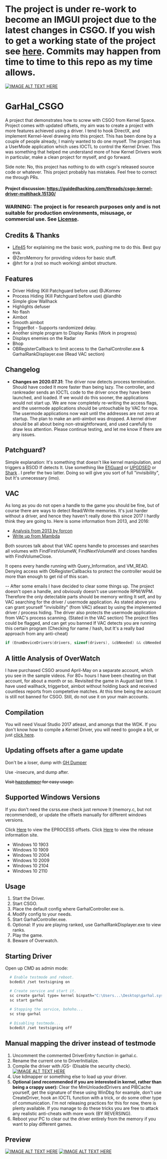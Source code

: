 # The project is under re-work to become an IMGUI project due to the latest changes in CSGO. If you wish to get a working state of the project see [here](https://github.com/dretax/GarHal_CSGO/tree/7e5cec2aa6b2e3fd5e9d161c89784ae0a0803761). Commits may happen from time to time to this repo as my time allows.

[![IMAGE ALT TEXT HERE](https://i.imgur.com/RCDePZO.png)](https://i.imgur.com/RCDePZO.png)
# GarHal_CSGO
A project that demonstrates how to screw with CSGO from Kernel Space.
Project comes with updated offsets, my aim was to create a project with more features achieved using a driver.
I tend to hook DirectX, and implement Kernel-level drawing into this project. This has been done by a couple of people already, I mainly wanted to do one myself. The project has a UserMode application which uses IOCTL to control the Kernel Driver. This was something that helped me understand more of how Kernel Drivers work in particular, make a clean project for myself, and go forward. 

Side note: 
No, this project has nothing to do with csgo's released source code or whatever.
This project probably has mistakes. Feel free to correct me through PRs.

#### Project discussion: https://guidedhacking.com/threads/csgo-kernel-driver-multihack.15130/

### WARNING: The project is for research purposes only and is not suitable for production environments, misusage, or commercial use. See [License](https://github.com/dretax/GarHal_CSGO/blob/master/LICENSE.md).

## Credits & Thanks
* [Life45](https://github.com/Life45) for explaining me the basic work, pushing me to do this. Best guy eva.
* @ZeroMemory for providing videos for basic stuff.
* @hrt for a (not so much working) aimbot structure.

## Features
* Driver Hiding (Kill Patchguard before use) @JKornev
* Process Hiding (Kill Patchguard before use) @landhb
* Simple glow Wallhack
* Highlights defuser
* No flash
* Aimbot
* Smooth aimbot
* TriggerBot - Supports randomized delay.
* Another simple program to Display Ranks (Work in progress)
* Displays enemies on the Radar
* Bhop
* OBRegisterCallback to limit access to the GarhalController.exe & GarhalRankDisplayer.exe (Read VAC section)

## Changelog
* **Changes on 2020.07.31**: The driver now detects process termination. Should have coded It more faster than being lazy. The controller, and rankreader sends an IOCTL code to the driver once they have been launched, and loaded. If we would do this sooner, the applications would not start up. We are now completely re-writing the access flags, and the usermode applications should be untouchable by VAC for now. The usermode applications now wait until the addresses are not zero at startup. The plan to make an anti-aimbot was dropped. A kernel driver should be all about being non-straightforward, and used carefully to draw less attention. Please continue testing, and let me know if there are any issues.

## Patchguard?
Simple explanation: It's something that doesn't like kernel manipulation, and triggers a BSOD If detects It.
Use something like [EfiGuard](https://github.com/Mattiwatti/EfiGuard) or [UPGDSED](https://github.com/hfiref0x/UPGDSED) or [Shark](https://github.com/9176324/Shark) . I prefer the two latter.
Doing so will give you sort of full "invisibility", but It's unnecessary (imo).

## VAC
As long as you do not open a handle to the game you should be fine, but of course there are ways to detect Read/Write memories.
It's just harder without a driver, and hence they haven't really done this since 2017 I hardly think they are going to.
Here is some information from 2013, and 2016:
* [Analysis from 2013 by forcon](https://www.unknowncheats.me/wiki/Valve_Anti-Cheat:VAC_external_tool_detection_(and_more))
* [Write up from Mambda](https://guidedhacking.com/threads/how-to-bypass-vac-valve-anti-cheat-info.8125/post-42854)

Both sources talk about that VAC opens handle to processes and searches all volumes with FindFirstVolumeW, FindNextVolumeW and closes handles with FindVolumeClose.

It opens every handle running with Query_Information, and VM_READ.
Denying access with ObRegisterCallbacks to protect the controller would be more than enough to get rid of this scan.

--
After some emails I have decided to clear some things up. The project doesn't open a handle, and obviously doesn't use usermode RPM/WPM. Therefore the only detectable parts should be memory writing It self, and by VAC searching for the driver / usermode application.
As stated above you can grant yourself "invisibility" (from VAC) atleast by using the implemented driver / process hiding.
The driver also protects the usermode application from VAC's process scanning. (Stated in the VAC section)
The project files could be flagged, and can get you banned If VAC detects you are running this certain program (Checking for name / hash, but It's a really bad approach from any anti-cheat)
```C
if (EnumDeviceDrivers(drivers, sizeof(drivers), &cbNeeded) && cbNeeded < sizeof(drivers))
```

## A little Analysis of OverWatch
I have purchased CSGO around April-May on a separate account, which you see in the sample videos.
For 80+ hours I have been cheating on that account, for about a month or so. Revisited the game in August last time. I have used wallhack, triggerbot, aimbot without holding back and received countless reports from competetive matches. At this time being the account is still not banned for CSGO. Still, do not use it on your main accounts.

## Compilation
You will need Visual Studio 2017 atleast, and amongs that the WDK. If you don't know how to compile a Kernel Driver, you will need to google a bit, or just [click here](https://guidedhacking.com/threads/windows-kernel-mode-driver-tutorial.15201/).

## Updating offsets after a game update
Don't be a loser, dump with [GH Dumper](https://guidedhacking.com/resources/guided-hacking-offset-dumper-gh-offset-dumper.51/)

Use -insecure, and dump after.

~~Visit [hazedumper](https://github.com/frk1/hazedumper) for easy usage.~~

## Supported Windows Versions
If you don't need the csrss.exe check just remove It (memory.c, but not recommended), or update the offsets manually
for different windows versions. 

Click [Here](https://www.vergiliusproject.com/kernels/x64/Windows%2010%20%7C%202016/1909%2019H2%20(November%202019%20Update)/_EPROCESS) to view the EPROCESS offsets.
Click [Here](https://docs.microsoft.com/en-us/windows/release-health/release-information) to view the release information site.
* Windows 10 1903
* Windows 10 1909
* Windows 10 2004
* Windows 10 2009
* Windows 10 2104
* Windows 10 2110

## Usage
1. Start the Driver.
2. Start CSGO.
3. Place the default config where GarhalController.exe is.
4. Modify config to your needs.
5. Start GarhalController.exe.
6. Optional: If you are playing ranked, use GarhalRankDisplayer.exe to view ranks.
7. Play the game.
8. Beware of Overwatch.

## Starting Driver
Open up CMD as admin mode:
```Bash
  # Enable testmode and reboot.
  bcdedit /set testsigning on

  # Create service and start it.
  sc create garhal type= kernel binpath="C:\Users...\Desktop\garhal.sys"
  sc start garhal
  
  # Stopping the service, bohoho...
  sc stop garhal
  
  # Disabling testmode...
  bcdedit /set testsigning off
```

## Manual mapping the driver instead of testmode
1. Uncomment the commented DriverEntry function in garhal.c.
2. Rename the current one to DriverInitialize.
3. Compile the driver with /GS- (Disable the security check).
[![IMAGE ALT TEXT HERE](https://i.imgur.com/iASLlHG.png)](https://i.imgur.com/iASLlHG.png)
4. Use kdmapper or something else to load up your driver.
5. **Optional (and recommended if you are interested in kernel, rather than being a crappy user):** Clear the MmUnloadedDrivers and PIBCache yourself, get the signature of these using WinDbg for example, don't use CreateDriver, hook an IOCTL function with a trick, or do some other type of communication. I'm not releasing practices for this for now, there is plenty available. If you manage to do these tricks you are free to attack any realistic anti-cheats with more work (BY REVERSING).
6. Reboot your PC to clear out the driver entirely from the memory if you want to play different games.

## Preview
[![IMAGE ALT TEXT HERE](https://img.youtube.com/vi/ADj12ykKq-o/0.jpg)](https://www.youtube.com/watch?v=ADj12ykKq-o)
[![IMAGE ALT TEXT HERE](https://img.youtube.com/vi/lEE0W2o7WDA/0.jpg)](https://youtu.be/lEE0W2o7WDA)
